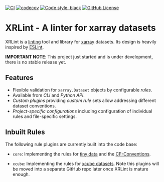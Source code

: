 [![CI](https://github.com/bcdev/xrlint/actions/workflows/tests.yml/badge.svg)](https://github.com/bcdev/xrlint/actions/workflows/tests.yml)
[![codecov](https://codecov.io/gh/bcdev/xrlint/graph/badge.svg?token=GVKuJao97t)](https://codecov.io/gh/bcdev/xrlint)
[![Code style: black](https://img.shields.io/badge/code%20style-black-000000.svg)](https://github.com/psf/black)
[![GitHub License](https://img.shields.io/github/license/bcdev/xrlint)](https://github.com/bcdev/xrlint)

# XRLint - A linter for xarray datasets


XRLint is a [linting](https://en.wikipedia.org/wiki/Lint_(software)) 
tool and library for [xarray]() datasets.
Its design is heavily inspired by [ESLint](https://eslint.org/).

**IMPORTANT NOTE**: This project just started and is under development, 
there is no stable release yet.

## Features 

- Flexible validation for `xarray.Dataset` objects by configurable _rules_.
- Available from _CLI_ and _Python API_.
- _Custom plugins_ providing _custom rule_ sets allow addressing 
  different dataset conventions.
- _Project-specific configurations_ including configuration of individual 
  rules and file-specific settings.

## Inbuilt Rules

The following rule plugins are currently built into the code base:

- `core`: Implementing the rules for
  [tiny data](https://tutorial.xarray.dev/intermediate/data_cleaning/05.1_intro.html)
  and the 
  [CF-Conventions](https://cfconventions.org/cf-conventions/cf-conventions.html).

- `xcube`: Implementing the rules for 
  [xcube datasets](https://xcube.readthedocs.io/en/latest/cubespec.html).
  Note this plugins will be moved into a separate GitHub repo later 
  once XRLint is mature enough. 

